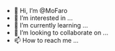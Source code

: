 - 👋 Hi, I’m @MoFaro
- 👀 I’m interested in ...
- 🌱 I’m currently learning ...
- 💞️ I’m looking to collaborate on ...
- 📫 How to reach me ...

<!---
MoFaro/MoFaro is a ✨ special ✨ repository because its `README.md` (this file) appears on your GitHub profile.
You can click the Preview link to take a look at your changes.
--->
